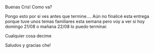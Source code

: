Buenas Cris! Como va?

Pongo esto por si ves antes que termine.... Aún no finalicé esta entrega porque tuve unos temas familiares esta semana pero voy a ver si hoy domingo 21/08 o mañana 22/08 lo puedo terminar.

Cualquier cosa decime

Saludos y gracias che!